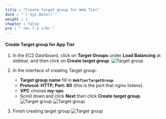 ```yaml
---
title : "Create Target group for Web Tier"
date : "`r Sys.Date()`"
weight : 2
chapter : false
pre : " <b> 7.2 </b> "
---
```


#### Create Target group for App Tier
1. In the EC2 Dashboard, click on **Target Groups** under **Load Balancing** at sidebar, and then click on **Create target group**.
![Target group](/workshop01-AWS-FCJ-2024/images/5-2/01.png?width=50pc)

2. In the interface of creating Target group:
    - **Target group name** fill in **`WebTierTargetGroup`**.
    - **Protocol: HTTP, Port: 80** (this is the port that nginx listens).
    - **VPC** choose **my-vpc**
    - Scroll down and click **Next** then click **Create target group**.
![Target group](/workshop01-AWS-FCJ-2024/images/7-2/02.png?width=50pc)
![Target group](/workshop01-AWS-FCJ-2024/images/7-2/03.png?width=50pc)

3. Finish creating target group
![Target group](/workshop01-AWS-FCJ-2024/images/7-2/04.png?width=50pc)
